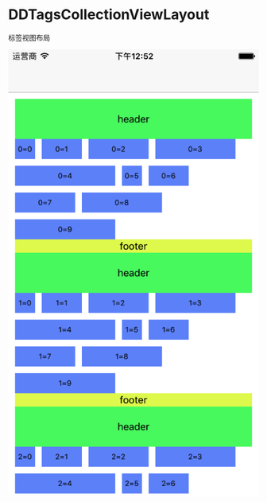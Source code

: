 # DDTagsCollectionViewLayout

标签视图布局

![image](https://github.com/Poseidong/DDTagsCollectionViewLayout/blob/master/demo.png)
